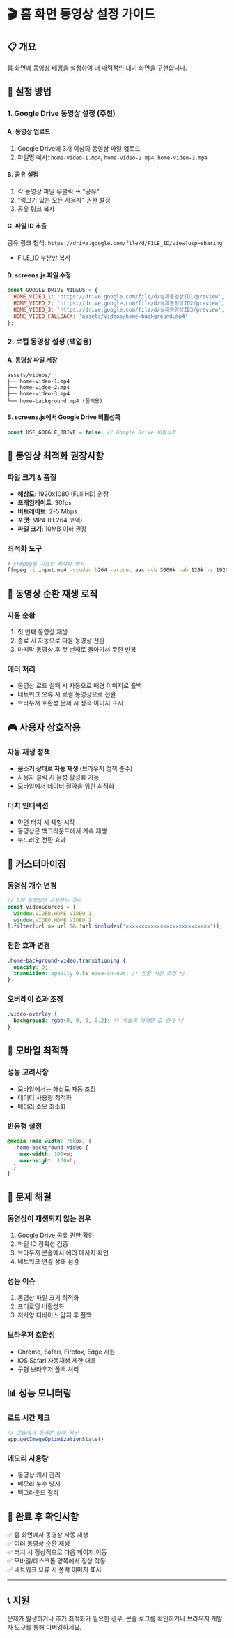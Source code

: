# 🎬 홈 화면 동영상 설정 가이드

## 📋 개요
홈 화면에 동영상 배경을 설정하여 더 매력적인 대기 화면을 구현합니다.

## 🔧 설정 방법

### 1. Google Drive 동영상 설정 (추천)

#### A. 동영상 업로드
1. Google Drive에 3개 이상의 동영상 파일 업로드
2. 파일명 예시: `home-video-1.mp4`, `home-video-2.mp4`, `home-video-3.mp4`

#### B. 공유 설정
1. 각 동영상 파일 우클릭 → "공유"
2. "링크가 있는 모든 사용자" 권한 설정
3. 공유 링크 복사

#### C. 파일 ID 추출
공유 링크 형식: `https://drive.google.com/file/d/FILE_ID/view?usp=sharing`
- FILE_ID 부분만 복사

#### D. screens.js 파일 수정
```javascript
const GOOGLE_DRIVE_VIDEOS = {
  HOME_VIDEO_1: 'https://drive.google.com/file/d/실제동영상ID1/preview',
  HOME_VIDEO_2: 'https://drive.google.com/file/d/실제동영상ID2/preview',
  HOME_VIDEO_3: 'https://drive.google.com/file/d/실제동영상ID3/preview',
  HOME_VIDEO_FALLBACK: 'assets/videos/home-background.mp4'
};
```

### 2. 로컬 동영상 설정 (백업용)

#### A. 동영상 파일 저장
```
assets/videos/
├── home-video-1.mp4
├── home-video-2.mp4
├── home-video-3.mp4
└── home-background.mp4 (폴백용)
```

#### B. screens.js에서 Google Drive 비활성화
```javascript
const USE_GOOGLE_DRIVE = false; // Google Drive 비활성화
```

## 🎯 동영상 최적화 권장사항

### 파일 크기 & 품질
- **해상도**: 1920x1080 (Full HD) 권장
- **프레임레이트**: 30fps
- **비트레이트**: 2-5 Mbps
- **포맷**: MP4 (H.264 코덱)
- **파일 크기**: 10MB 이하 권장

### 최적화 도구
```bash
# FFmpeg를 사용한 최적화 예시
ffmpeg -i input.mp4 -vcodec h264 -acodec aac -vb 3000k -ab 128k -s 1920x1080 -r 30 output.mp4
```

## 🔄 동영상 순환 재생 로직

### 자동 순환
1. 첫 번째 동영상 재생
2. 종료 시 자동으로 다음 동영상 전환
3. 마지막 동영상 후 첫 번째로 돌아가서 무한 반복

### 에러 처리
- 동영상 로드 실패 시 자동으로 배경 이미지로 폴백
- 네트워크 오류 시 로컬 동영상으로 전환
- 브라우저 호환성 문제 시 정적 이미지 표시

## 🎮 사용자 상호작용

### 자동 재생 정책
- **음소거 상태로 자동 재생** (브라우저 정책 준수)
- 사용자 클릭 시 음성 활성화 가능
- 모바일에서 데이터 절약을 위한 최적화

### 터치 인터랙션
- 화면 터치 시 체험 시작
- 동영상은 백그라운드에서 계속 재생
- 부드러운 전환 효과

## 🔧 커스터마이징

### 동영상 개수 변경
```javascript
// 2개 동영상만 사용하는 경우
const videoSources = [
  window.VIDEO.HOME_VIDEO_1,
  window.VIDEO.HOME_VIDEO_2
].filter(url => url && !url.includes('xxxxxxxxxxxxxxxxxxxxxxxxxxx'));
```

### 전환 효과 변경
```css
.home-background-video.transitioning {
  opacity: 0;
  transition: opacity 0.5s ease-in-out; /* 전환 시간 조정 */
}
```

### 오버레이 효과 조정
```css
.video-overlay {
  background: rgba(0, 0, 0, 0.2); /* 어둡게 하려면 값 증가 */
}
```

## 📱 모바일 최적화

### 성능 고려사항
- 모바일에서는 해상도 자동 조정
- 데이터 사용량 최적화
- 배터리 소모 최소화

### 반응형 설정
```css
@media (max-width: 768px) {
  .home-background-video {
    max-width: 100vw;
    max-height: 100vh;
  }
}
```

## 🚨 문제 해결

### 동영상이 재생되지 않는 경우
1. Google Drive 공유 권한 확인
2. 파일 ID 정확성 검증
3. 브라우저 콘솔에서 에러 메시지 확인
4. 네트워크 연결 상태 점검

### 성능 이슈
1. 동영상 파일 크기 최적화
2. 프리로딩 비활성화
3. 저사양 디바이스 감지 후 폴백

### 브라우저 호환성
- Chrome, Safari, Firefox, Edge 지원
- iOS Safari 자동재생 제한 대응
- 구형 브라우저 폴백 처리

## 📊 성능 모니터링

### 로드 시간 체크
```javascript
// 콘솔에서 동영상 상태 확인
app.getImageOptimizationStats()
```

### 메모리 사용량
- 동영상 캐시 관리
- 메모리 누수 방지
- 백그라운드 정리

## 🎉 완료 후 확인사항

✅ 홈 화면에서 동영상 자동 재생  
✅ 여러 동영상 순환 재생  
✅ 터치 시 정상적으로 다음 페이지 이동  
✅ 모바일/데스크톱 양쪽에서 정상 작동  
✅ 네트워크 오류 시 폴백 이미지 표시  

---

## 📞 지원

문제가 발생하거나 추가 최적화가 필요한 경우, 콘솔 로그를 확인하거나 브라우저 개발자 도구를 통해 디버깅하세요.
